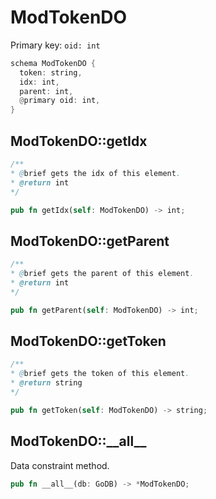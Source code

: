 # ModTokenDO

Primary key: `oid: int`

```rust
schema ModTokenDO {
  token: string,
  idx: int,
  parent: int,
  @primary oid: int,
}
```
## ModTokenDO::getIdx

```java
/**
* @brief gets the idx of this element.
* @return int
*/
```
```rust
pub fn getIdx(self: ModTokenDO) -> int;
```
## ModTokenDO::getParent

```java
/**
* @brief gets the parent of this element.
* @return int
*/
```
```rust
pub fn getParent(self: ModTokenDO) -> int;
```
## ModTokenDO::getToken

```java
/**
* @brief gets the token of this element.
* @return string
*/
```
```rust
pub fn getToken(self: ModTokenDO) -> string;
```
## ModTokenDO::\_\_all\_\_

Data constraint method.

```rust
pub fn __all__(db: GoDB) -> *ModTokenDO;
```
